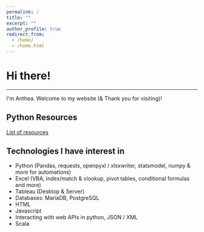 ```yaml
---
permalink: /
title: ""
excerpt: ""
author_profile: true
redirect_from: 
  - /home/
  - /home.html
---
```


# Hi there!
---

I'm Anthea. Welcome to my website (& Thank you for visiting)! 

Python Resources
---
[List of resources](/python-resources)

Technologies I have interest in
---
* Python (Pandas, requests, openpyxl / xlsxwriter, statsmodel, numpy & more for automations)
* Excel (VBA, index/match & vlookup, pivot tables, conditional formulas and more)
* Tableau (Desktop & Server)
* Databases: MariaDB, PostgreSQL
* HTML
* Javascript
* Interacting with web APIs in python, JSON / XML
* Scala